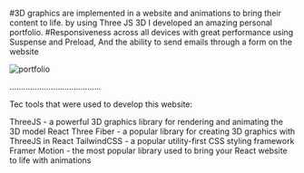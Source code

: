 #3D graphics are implemented in a website and animations to bring their content to life. by using Three JS 3D I developed an amazing personal portfolio.
#Responsiveness across all devices with great performance using Suspense and Preload, And the ability to send emails through a form on the website

![portfolio](https://github.com/Ozy2022/3D_Portfolio/assets/96604157/55a2006f-f037-423e-a588-d625c159671f)

........................................

Tec tools that were used to develop this website:

ThreeJS - a powerful 3D graphics library for rendering and animating the 3D model
React Three Fiber - a popular library for creating 3D graphics with ThreeJS in React
TailwindCSS - a popular utility-first CSS styling framework
Framer Motion - the most popular library used to bring your React website to life with animations

